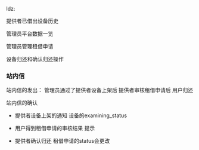 ldz:

提供者已借出设备历史

管理员平台数据一览

管理员管理租借申请


设备归还和确认归还操作



### 站内信

站内信的发出：
管理员通过了提供者设备上架后
提供者审核租借申请后
用户归还

站内信的确认 

- 提供者设备上架的通知  设备的examining_status

- 用户得到租借申请的审核结果  提示

- 提供者确认归还 租借申请的status会更改







